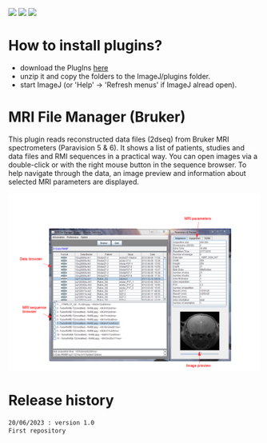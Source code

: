 [![](https://img.shields.io/badge/java-8-yellow.svg)](https://www.java.com/fr/download/)
[![](https://img.shields.io/badge/platform-Linux%2C%20OSX%2C%20Windows-orange.svg)](#)
[![](https://img.shields.io/badge/works%20with-ImageJ-1abc9c.svg)](https://imagej.nih.gov/ij/)


# How to install plugins?

- download the PlugIns [here](https://github.com/montigno/Bruker_imageJ/archive/refs/heads/main.zip)
- unzip it and copy the folders to the ImageJ/plugins folder.
- start ImageJ (or 'Help' -> 'Refresh menus' if ImageJ alread open).

# MRI File Manager (Bruker)

This plugin reads reconstructed data files (2dseq) from Bruker MRI spectrometers (Paravision 5 & 6).
It shows a list of patients, studies and data files and RMI sequences in a practical way.
You can open images via a double-click or with the right mouse button in the sequence browser.
To help navigate through the data, an image preview and information about selected MRI parameters are displayed.
<p align="left">
<img src="https://github.com/montigno/Bruker_imageJ/blob/main/InterfacePlugIn.png" width="600">
</p>

# Release history

    20/06/2023 : version 1.0
	First repository

